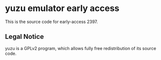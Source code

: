 yuzu emulator early access
=============

This is the source code for early-access 2397.

## Legal Notice

yuzu is a GPLv2 program, which allows fully free redistribution of its source code.